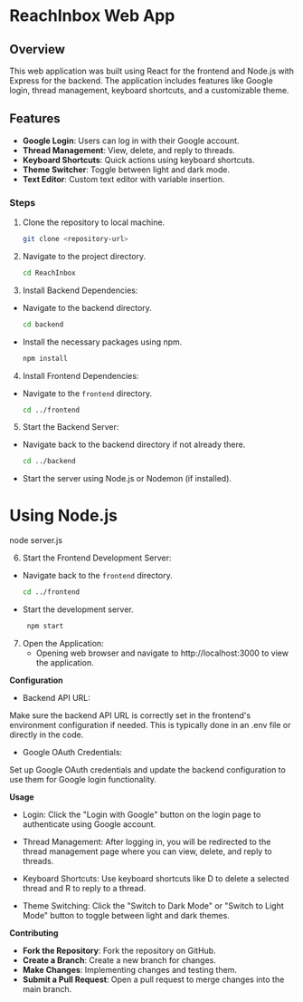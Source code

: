 # ReachInbox Web App

## Overview

This web application was built using React for the frontend and Node.js with Express for the backend. The application includes features like Google login, thread management, keyboard shortcuts, and a customizable theme.

## Features

- **Google Login**: Users can log in with their Google account.
- **Thread Management**: View, delete, and reply to threads.
- **Keyboard Shortcuts**: Quick actions using keyboard shortcuts.
- **Theme Switcher**: Toggle between light and dark mode.
- **Text Editor**: Custom text editor with variable insertion.

### Steps

1. Clone the repository to  local machine.
   ```bash
   git clone <repository-url>

2. Navigate to the project directory.
   ```bash
   cd ReachInbox

3. Install Backend Dependencies:
* Navigate to the backend directory.
   ```bash
   cd backend
   
* Install the necessary packages using npm.
   ```bash
   npm install

4. Install Frontend Dependencies:
* Navigate to the `frontend` directory.
  ```bash
  cd ../frontend

5. Start the Backend Server:
* Navigate back to the backend directory if not already there.
  ```bash
  cd ../backend

* Start the server using Node.js or Nodemon (if installed).
# Using Node.js
node server.js

6. Start the Frontend Development Server:
* Navigate back to the `frontend` directory.
  ```bash
  cd ../frontend

* Start the development server.
  ```bash
   npm start

7. Open the Application:
   * Opening web browser and navigate to http://localhost:3000 to view the application.
  

**Configuration**
* Backend API URL:

Make sure the backend API URL is correctly set in the frontend's environment configuration if needed. This is typically done in an .env file or directly in the code.

* Google OAuth Credentials:

Set up  Google OAuth credentials and update the backend configuration to use them for Google login functionality.


**Usage**
* Login:
Click the "Login with Google" button on the login page to authenticate using  Google account.

* Thread Management:
After logging in, you will be redirected to the thread management page where you can view, delete, and reply to threads.

* Keyboard Shortcuts:
Use keyboard shortcuts like D to delete a selected thread and R to reply to a thread.

* Theme Switching:
Click the "Switch to Dark Mode" or "Switch to Light Mode" button to toggle between light and dark themes.

**Contributing**
* **Fork the Repository**: Fork the repository on GitHub.
* **Create a Branch**: Create a new branch for changes.
* **Make Changes**: Implementing changes and testing them.
* **Submit a Pull Request**: Open a pull request to merge changes into the main branch.



